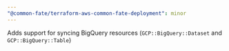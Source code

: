 ```yaml
---
"@common-fate/terraform-aws-common-fate-deployment": minor
---
```


Adds support for syncing BigQuery resources (`GCP::BigQuery::Dataset` and `GCP::BigQuery::Table`)
